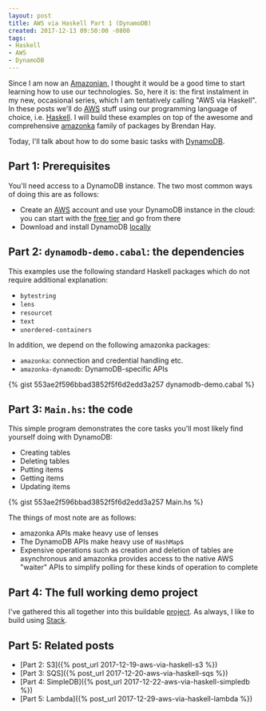 ```yaml
---
layout: post
title: AWS via Haskell Part 1 (DynamoDB)
created: 2017-12-13 09:50:00 -0800
tags:
- Haskell
- AWS
- DynamoDB
---
```

Since I am now an [Amazonian][amazon], I thought it would be a good time to start learning how to use our technologies. So, here it is: the first instalment in my new, occasional series, which I am tentatively calling "AWS via Haskell". In these posts we'll do [AWS][aws] stuff using our programming language of choice, i.e. [Haskell][haskell]. I will build these examples on top of the awesome and comprehensive [amazonka][amazonka] family of packages by Brendan Hay.

Today, I'll talk about how to do some basic tasks with [DynamoDB][dynamodb].

## Part 1: Prerequisites

You'll need access to a DynamoDB instance. The two most common ways of doing this are as follows:

* Create an [AWS][aws] account and use your DynamoDB instance in the cloud: you can start with the [free tier][aws-free-tier] and go from there
* Download and install DynamoDB [locally][dynamodb-local]

## Part 2: `dynamodb-demo.cabal`: the dependencies

This examples use the following standard Haskell packages which do not require additional explanation:

* `bytestring`
* `lens`
* `resourcet`
* `text`
* `unordered-containers`

In addition, we depend on the following amazonka packages:

* `amazonka`: connection and credential handling etc.
* `amazonka-dynamodb`: DynamoDB-specific APIs

{% gist 553ae2f596bbad3852f5f6d2edd3a257 dynamodb-demo.cabal %}

## Part 3: `Main.hs`: the code

This simple program demonstrates the core tasks you'll most likely find yourself doing with DynamoDB:

* Creating tables
* Deleting tables
* Putting items
* Getting items
* Updating items

{% gist 553ae2f596bbad3852f5f6d2edd3a257 Main.hs %}

The things of most note are as follows:

* amazonka APIs make heavy use of lenses
* The DynamoDB APIs make heavy use of `HashMap`s
* Expensive operations such as creation and deletion of tables are asynchronous and amazonka provides access to the native AWS "waiter" APIs to simplify polling for these kinds of operation to complete

## Part 4: The full working demo project

I've gathered this all together into this buildable [project][aws-via-haskell-repo]. As always, I like to build using [Stack][stack].

## Part 5: Related posts

* [Part 2: S3]({% post_url 2017-12-19-aws-via-haskell-s3 %})
* [Part 3: SQS]({% post_url 2017-12-20-aws-via-haskell-sqs %})
* [Part 4: SimpleDB]({% post_url 2017-12-22-aws-via-haskell-simpledb %})
* [Part 5: Lambda]({% post_url 2017-12-29-aws-via-haskell-lambda %})

[amazon]: http://www.amazon.com/
[amazonka]: https://github.com/brendanhay/amazonka/
[aws]: https://aws.amazon.com/
[aws-free-tier]: https://aws.amazon.com/free/
[aws-via-haskell-repo]: https://github.com/rcook/aws-via-haskell/
[dynamodb]: https://aws.amazon.com/dynamodb/
[dynamodb-local]: http://docs.aws.amazon.com/amazondynamodb/latest/developerguide/DynamoDBLocal.html
[haskell]: https://www.haskell.org/
[stack]: https://haskellstack.org/
